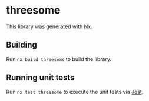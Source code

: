 # threesome

This library was generated with [Nx](https://nx.dev).

## Building

Run `nx build threesome` to build the library.

## Running unit tests

Run `nx test threesome` to execute the unit tests via [Jest](https://jestjs.io).
